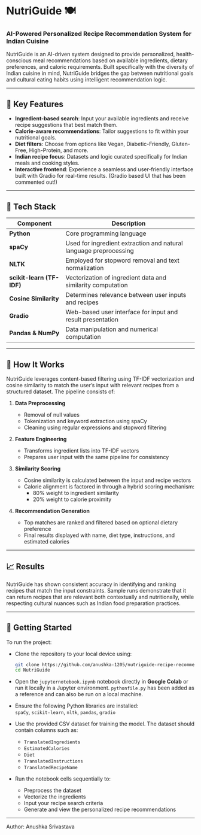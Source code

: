 # NutriGuide 🍽️  
### AI-Powered Personalized Recipe Recommendation System for Indian Cuisine  

NutriGuide is an AI-driven system designed to provide personalized, health-conscious meal recommendations based on available ingredients, dietary preferences, and caloric requirements. Built specifically with the diversity of Indian cuisine in mind, NutriGuide bridges the gap between nutritional goals and cultural eating habits using intelligent recommendation logic.  

---

## 🌟 Key Features

- **Ingredient-based search**: Input your available ingredients and receive recipe suggestions that best match them.
- **Calorie-aware recommendations**: Tailor suggestions to fit within your nutritional goals.
- **Diet filters**: Choose from options like Vegan, Diabetic-Friendly, Gluten-Free, High-Protein, and more.
- **Indian recipe focus**: Datasets and logic curated specifically for Indian meals and cooking styles.
- **Interactive frontend**: Experience a seamless and user-friendly interface built with Gradio for real-time results. (Gradio based UI that has been commented out!)

---

## 🧠 Tech Stack

| Component               | Description                                                                 |
|------------------------|-----------------------------------------------------------------------------|
| **Python**             | Core programming language                                                   |
| **spaCy**              | Used for ingredient extraction and natural language preprocessing           |
| **NLTK**               | Employed for stopword removal and text normalization                        |
| **scikit-learn (TF-IDF)** | Vectorization of ingredient data and similarity computation               |
| **Cosine Similarity**  | Determines relevance between user inputs and recipes                        |
| **Gradio**             | Web-based user interface for input and result presentation                  |
| **Pandas & NumPy**     | Data manipulation and numerical computation                                 |

---

## 🧪 How It Works

NutriGuide leverages content-based filtering using TF-IDF vectorization and cosine similarity to match the user’s input with relevant recipes from a structured dataset. The pipeline consists of:

1. **Data Preprocessing**  
   - Removal of null values  
   - Tokenization and keyword extraction using spaCy  
   - Cleaning using regular expressions and stopword filtering  

2. **Feature Engineering**  
   - Transforms ingredient lists into TF-IDF vectors  
   - Prepares user input with the same pipeline for consistency  

3. **Similarity Scoring**  
   - Cosine similarity is calculated between the input and recipe vectors  
   - Calorie alignment is factored in through a hybrid scoring mechanism:  
     - 80% weight to ingredient similarity  
     - 20% weight to calorie proximity  

4. **Recommendation Generation**  
   - Top matches are ranked and filtered based on optional dietary preference  
   - Final results displayed with name, diet type, instructions, and estimated calories  

---

## 📈 Results

NutriGuide has shown consistent accuracy in identifying and ranking recipes that match the input constraints. Sample runs demonstrate that it can return recipes that are relevant both contextually and nutritionally, while respecting cultural nuances such as Indian food preparation practices.  

---


## 🚀 Getting Started

To run the project:

- Clone the repository to your local device using:
  ```bash
  git clone https://github.com/anushka-1205/nutriguide-recipe-recommendation-system.git
  cd NutriGuide
  ```
  
- Open the `jupyternotebook.ipynb` notebook directly in **Google Colab** or run it locally in a Jupyter environment. `pythonfile.py` has been added as a reference and can also be run on a local machine.

- Ensure the following Python libraries are installed:  
  `spaCy`, `scikit-learn`, `nltk`, `pandas`, `gradio`

- Use the provided CSV dataset for training the model. The dataset should contain columns such as:  
  - `TranslatedIngredients`  
  - `EstimatedCalories`  
  - `Diet`  
  - `TranslatedInstructions`  
  - `TranslatedRecipeName`

- Run the notebook cells sequentially to:
  - Preprocess the dataset
  - Vectorize the ingredients
  - Input your recipe search criteria
  - Generate and view the personalized recipe recommendations

---
Author: Anushka Srivastava
